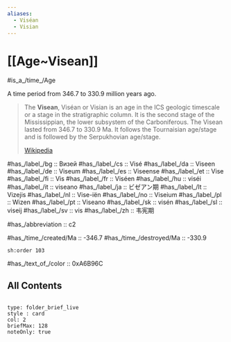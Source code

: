 ```yaml
---
aliases:
  - Viséan
  - Visian
---
```

# [[Age~Visean]] 

#is_a_/time_/Age 

A time period from 346.7 to 330.9 million years ago. 

> The **Visean**, Viséan or Visian is an age in the ICS geologic timescale or a stage in the stratigraphic column. It is the second stage of the Mississippian, the lower subsystem of the Carboniferous. The Visean lasted from 346.7 to 330.9 Ma. It follows the Tournaisian age/stage and is followed by the Serpukhovian age/stage.
>
> [Wikipedia](https://en.wikipedia.org/wiki/Vis%C3%A9an)

#has_/label_/bg  :: Визей
#has_/label_/cs  :: Visé
#has_/label_/da  :: Viseen
#has_/label_/de  :: Viseum
#has_/label_/es  :: Viseense
#has_/label_/et  :: Vise
#has_/label_/fi  :: Vis
#has_/label_/fr  :: Viséen
#has_/label_/hu  :: viséi
#has_/label_/it  :: viseano
#has_/label_/ja  :: ビゼアン期
#has_/label_/lt  :: Vizejis
#has_/label_/nl  :: Vise-iën
#has_/label_/no  :: Viseium
#has_/label_/pl  :: Wizen
#has_/label_/pt  :: Viseano
#has_/label_/sk  :: visén
#has_/label_/sl  :: viseij
#has_/label_/sv  :: vis
#has_/label_/zh  :: 韦宪期

#has_/abbreviation :: c2

#has_/time_/created/Ma :: -346.7 
#has_/time_/destroyed/Ma :: -330.9 

    sh:order 103 

#has_/text_of_/color :: 0xA6B96C

## All Contents

```folderv
```

```ccard
type: folder_brief_live
style : card
col: 2
briefMax: 128
noteOnly: true
```


